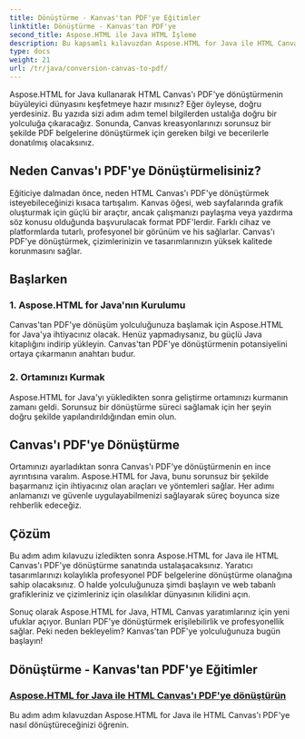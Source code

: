 ```yaml
---
title: Dönüştürme - Kanvas'tan PDF'ye Eğitimler
linktitle: Dönüştürme - Kanvas'tan PDF'ye
second_title: Aspose.HTML ile Java HTML İşleme
description: Bu kapsamlı kılavuzdan Aspose.HTML for Java ile HTML Canvas'ı PDF'ye nasıl dönüştüreceğinizi öğrenin. Dijital dönüşüm sanatında ustalaşın!
type: docs
weight: 21
url: /tr/java/conversion-canvas-to-pdf/
---
```


Aspose.HTML for Java kullanarak HTML Canvas'ı PDF'ye dönüştürmenin büyüleyici dünyasını keşfetmeye hazır mısınız? Eğer öyleyse, doğru yerdesiniz. Bu yazıda sizi adım adım temel bilgilerden ustalığa doğru bir yolculuğa çıkaracağız. Sonunda, Canvas kreasyonlarınızı sorunsuz bir şekilde PDF belgelerine dönüştürmek için gereken bilgi ve becerilerle donatılmış olacaksınız.

## Neden Canvas'ı PDF'ye Dönüştürmelisiniz?

Eğiticiye dalmadan önce, neden HTML Canvas'ı PDF'ye dönüştürmek isteyebileceğinizi kısaca tartışalım. Kanvas öğesi, web sayfalarında grafik oluşturmak için güçlü bir araçtır, ancak çalışmanızı paylaşma veya yazdırma söz konusu olduğunda başvurulacak format PDF'lerdir. Farklı cihaz ve platformlarda tutarlı, profesyonel bir görünüm ve his sağlarlar. Canvas'ı PDF'ye dönüştürmek, çizimlerinizin ve tasarımlarınızın yüksek kalitede korunmasını sağlar.

## Başlarken

### 1. Aspose.HTML for Java'nın Kurulumu

Canvas'tan PDF'ye dönüşüm yolculuğunuza başlamak için Aspose.HTML for Java'ya ihtiyacınız olacak. Henüz yapmadıysanız, bu güçlü Java kitaplığını indirip yükleyin. Canvas'tan PDF'ye dönüştürmenin potansiyelini ortaya çıkarmanın anahtarı budur.

### 2. Ortamınızı Kurmak

Aspose.HTML for Java'yı yükledikten sonra geliştirme ortamınızı kurmanın zamanı geldi. Sorunsuz bir dönüştürme süreci sağlamak için her şeyin doğru şekilde yapılandırıldığından emin olun.

## Canvas'ı PDF'ye Dönüştürme

Ortamınızı ayarladıktan sonra Canvas'ı PDF'ye dönüştürmenin en ince ayrıntısına varalım. Aspose.HTML for Java, bunu sorunsuz bir şekilde başarmanız için ihtiyacınız olan araçları ve yöntemleri sağlar. Her adımı anlamanızı ve güvenle uygulayabilmenizi sağlayarak süreç boyunca size rehberlik edeceğiz.

## Çözüm

Bu adım adım kılavuzu izledikten sonra Aspose.HTML for Java ile HTML Canvas'ı PDF'ye dönüştürme sanatında ustalaşacaksınız. Yaratıcı tasarımlarınızı kolaylıkla profesyonel PDF belgelerine dönüştürme olanağına sahip olacaksınız. O halde yolculuğunuza şimdi başlayın ve web tabanlı grafikleriniz ve çizimleriniz için olasılıklar dünyasının kilidini açın.

Sonuç olarak Aspose.HTML for Java, HTML Canvas yaratımlarınız için yeni ufuklar açıyor. Bunları PDF'ye dönüştürmek erişilebilirlik ve profesyonellik sağlar. Peki neden bekleyelim? Kanvas'tan PDF'ye yolculuğunuza bugün başlayın!
## Dönüştürme - Kanvas'tan PDF'ye Eğitimler
### [Aspose.HTML for Java ile HTML Canvas'ı PDF'ye dönüştürün](./canvas-to-pdf/)
Bu adım adım kılavuzdan Aspose.HTML for Java ile HTML Canvas'ı PDF'ye nasıl dönüştüreceğinizi öğrenin.